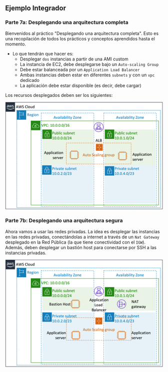 ## Ejemplo Integrador

### Parte 7a: Desplegando una arquitectura completa

Bienvenidos al práctico "Desplegando una arquitectura completa". Esto es una recopilación de todos los prácticos y conceptos aprendidos hasta el momento.

* Lo que tendrán que hacer es:
  * Desplegar `dos` instancias a partir de una AMI custom
  * La instancia de EC2, debe desplegarse bajo un `Auto-scaling Group`
  * Debe estar balanceada por un `Application Load Balancer`
  * Ambas instancias deben estar en diferentes `subnets` y con un `vpc` dedicado
  * La aplicación debe estar disponible (es decir, debe cargar)
  
Los recursos desplegados deben ser los siguientes:

![Arquitectura](./Extras/Imagenes/laboratorioCloud_EC2/ec2/architecture02.png)

### Parte 7b: Desplegando una arquitectura segura

Ahora vamos a usar las redes privadas. La idea es desplegar las instancias en las redes privadas, conectándolas a internet a través de un `Nat Gateway` desplegado en la Red Pública (la que tiene conectividad con el `IGW`). Además, deben desplegar un bastión host para conectarse por SSH a las instancias privadas. 

![Arquitectura](./Extras/Imagenes/laboratorioCloud_EC2/ec2/architecture-complete.png)